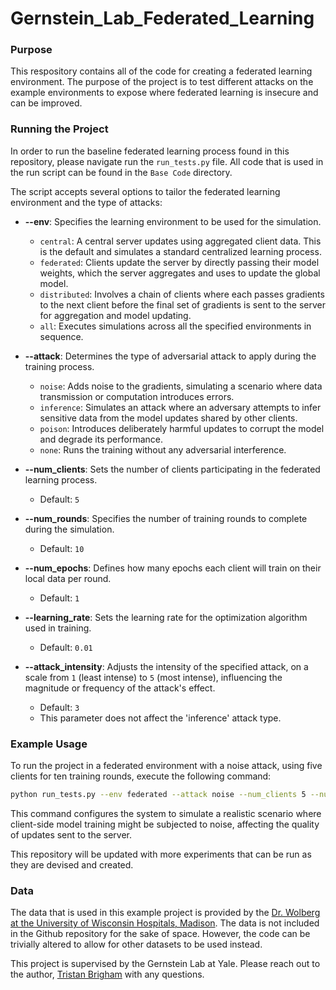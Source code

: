 # Gernstein_Lab_Federated_Learning


### Purpose

This respository contains all of the code for creating a federated learning environment. The purpose of the project is to test different attacks on the example environments to expose where federated learning is insecure and can be improved. 


### Running the Project
In order to run the baseline federated learning process found in this repository, please navigate run the `run_tests.py` file. All code that is used in the run script can be found in the ```Base Code``` directory. 

The script accepts several options to tailor the federated learning environment and the type of attacks:

- **--env**: Specifies the learning environment to be used for the simulation.
  - `central`: A central server updates using aggregated client data. This is the default and simulates a standard centralized learning process.
  - `federated`: Clients update the server by directly passing their model weights, which the server aggregates and uses to update the global model.
  - `distributed`: Involves a chain of clients where each passes gradients to the next client before the final set of gradients is sent to the server for aggregation and model updating.
  - `all`: Executes simulations across all the specified environments in sequence.

- **--attack**: Determines the type of adversarial attack to apply during the training process.
  - `noise`: Adds noise to the gradients, simulating a scenario where data transmission or computation introduces errors.
  - `inference`: Simulates an attack where an adversary attempts to infer sensitive data from the model updates shared by other clients.
  - `poison`: Introduces deliberately harmful updates to corrupt the model and degrade its performance.
  - `none`: Runs the training without any adversarial interference.

- **--num_clients**: Sets the number of clients participating in the federated learning process.
  - Default: `5`

- **--num_rounds**: Specifies the number of training rounds to complete during the simulation.
  - Default: `10`

- **--num_epochs**: Defines how many epochs each client will train on their local data per round.
  - Default: `1`

- **--learning_rate**: Sets the learning rate for the optimization algorithm used in training.
  - Default: `0.01`

- **--attack_intensity**: Adjusts the intensity of the specified attack, on a scale from `1` (least intense) to `5` (most intense), influencing the magnitude or frequency of the attack's effect.
  - Default: `3`
  - This parameter does not affect the 'inference' attack type.

### Example Usage

To run the project in a federated environment with a noise attack, using five clients for ten training rounds, execute the following command:

```bash 
python run_tests.py --env federated --attack noise --num_clients 5 --num_rounds 10 --num_epochs 1 --learning_rate 0.01 --attack_intensity 3
```

This command configures the system to simulate a realistic scenario where client-side model training might be subjected to noise, affecting the quality of updates sent to the server.

This repository will be updated with more experiments that can be run as they are devised and created. 

### Data

The data that is used in this example project is provided by the [Dr. Wolberg at the University of Wisconsin Hospitals, Madison](https://archive.ics.uci.edu/dataset/15/breast+cancer+wisconsin+original). The data is not included in the Github repository for the sake of space. However, the code can be trivially altered to allow for other datasets to be used instead. 

This project is supervised by the Gernstein Lab at Yale. Please reach out to the author, [Tristan Brigham](mailto:tristan.brigham@yale.edu) with any questions. 
